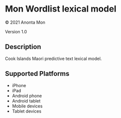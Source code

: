 Mon Wordlist lexical model
===================

© 2021 Anonta Mon

Version 1.0

Description
-----------

Cook Islands Maori predictive text lexical model.


Supported Platforms
-------------------
 * iPhone
 * iPad
 * Android phone
 * Android tablet
 * Mobile devices
 * Tablet devices

